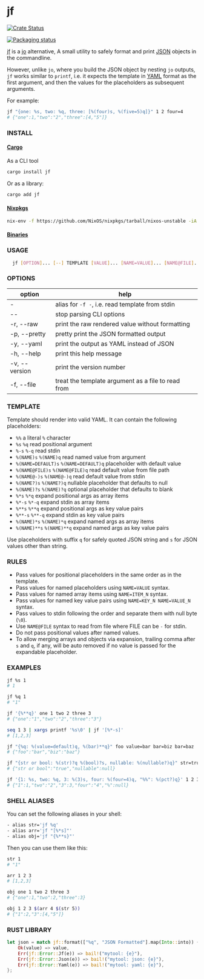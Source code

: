 # jf

[![Crate Status](https://img.shields.io/crates/v/jf.svg)](https://crates.io/crates/jf)

[![Packaging status][repos]][repology]

[jf][jf] is a [jo][jo] alternative, A small utility to safely format and print [JSON][json] objects in the commandline.

However, unlike `jo`, where you build the JSON object by nesting `jo` outputs,
`jf` works similar to `printf`, i.e. it expects the template in [YAML][yaml] format as the first argument, and then the values for the placeholders as subsequent arguments.

For example:

```bash
jf "{one: %s, two: %q, three: [%(four)s, %(five=5)q]}" 1 2 four=4
# {"one":1,"two":"2","three":[4,"5"]}
```

### INSTALL

#### [Cargo][cargo]

As a CLI tool

```bash
cargo install jf
```

Or as a library:

```bash
cargo add jf
```

#### [Nixpkgs][nixpkgs]

```bash
nix-env -f https://github.com/NixOS/nixpkgs/tarball/nixos-unstable -iA jf
```

#### [Binaries][bins]

### USAGE

```bash
  jf [OPTION]... [--] TEMPLATE [VALUE]... [NAME=VALUE]... [NAME@FILE]...
```

### OPTIONS

| option        | help                                               |
| ------------- | -------------------------------------------------- |
| -             | alias for `-f -`, i.e. read template from stdin    |
| --            | stop parsing CLI options                           |
| -r, --raw     | print the raw rendered value without formatting    |
| -p, --pretty  | pretty print the JSON formatted output             |
| -y, --yaml    | print the output as YAML instead of JSON           |
| -h, --help    | print this help message                            |
| -v, --version | print the version number                           |
| -f, --file    | treat the template argument as a file to read from |

### TEMPLATE

Template should render into valid YAML. It can contain the following placeholders:

- `%%` a literal `%` character
- `%s` `%q` read positional argument
- `%-s` `%-q` read stdin
- `%(NAME)s` `%(NAME)q` read named value from argument
- `%(NAME=DEFAULT)s` `%(NAME=DEFAULT)q` placeholder with default value
- `%(NAME@FILE)s` `%(NAME@FILE)q` read default value from file path
- `%(NAME@-)s` `%(NAME@-)q` read default value from stdin
- `%(NAME?)s` `%(NAME?)q` nullable placeholder that defaults to null
- `%(NAME)?s` `%(NAME)?q` optional placeholder that defaults to blank
- `%*s` `%*q` expand positional args as array items
- `%*-s` `%*-q` expand stdin as array items
- `%**s` `%**q` expand positional args as key value pairs
- `%**-s` `%**-q` expand stdin as key value pairs
- `%(NAME)*s` `%(NAME)*q` expand named args as array items
- `%(NAME)**s` `%(NAME)**q` expand named args as key value pairs

Use placeholders with suffix `q` for safely quoted JSON string and `s` for JSON values
other than string.

### RULES

- Pass values for positional placeholders in the same order as in the template.
- Pass values for named placeholders using `NAME=VALUE` syntax.
- Pass values for named array items using `NAME=ITEM_N` syntax.
- Pass values for named key value pairs using `NAME=KEY_N NAME=VALUE_N` syntax.
- Pass values to stdin following the order and separate them with null byte (`\0`).
- Use `NAME@FILE` syntax to read from file where FILE can be `-` for stdin.
- Do not pass positional values after named values.
- To allow merging arrays and objects via expansion, trailing comma after `s` and `q`,
  if any, will be auto removed if no value is passed for the expandable placeholder.

### EXAMPLES

```bash
jf %s 1
# 1

jf %q 1
# "1"

jf '{%**q}' one 1 two 2 three 3
# {"one":"1","two":"2","three":"3"}

seq 1 3 | xargs printf '%s\0' | jf '[%*-s]'
# [1,2,3]

jf "{%q: %(value=default)q, %(bar)**q}" foo value=bar bar=biz bar=baz
# {"foo":"bar","biz":"baz"}

jf "{str or bool: %(str)?q %(bool)?s, nullable: %(nullable?)q}" str=true
# {"str or bool":"true","nullable":null}

jf '{1: %s, two: %q, 3: %(3)s, four: %(four=4)q, "%%": %(pct?)q}' 1 2 3=3
# {"1":1,"two":"2","3":3,"four":"4","%":null}
```

### SHELL ALIASES

You can set the following aliases in your shell:

```bash
- alias str='jf %q'
- alias arr='jf "[%*s]"'
- alias obj='jf "{%**s}"'
```

Then you can use them like this:

```bash
str 1
# "1"

arr 1 2 3
# [1,2,3]

obj one 1 two 2 three 3
# {"one":1,"two":2,"three":3}

obj 1 2 3 $(arr 4 $(str 5))
# {"1":2,"3":[4,"5"]}
```

### RUST LIBRARY

```rust
let json = match jf::format(["%q", "JSON Formatted"].map(Into::into)) {
    Ok(value) => value,
    Err(jf::Error::Jf(e)) => bail!("mytool: {e}"),
    Err(jf::Error::Json(e)) => bail!("mytool: json: {e}"),
    Err(jf::Error::Yaml(e)) => bail!("mytool: yaml: {e}"),
};
```

[jf]: https://github.com/sayanarijit/jf
[jo]: https://github.com/jpmens/jo
[yaml]: https://yaml.org
[json]: https://json.org
[bins]: https://github.com/sayanarijit/jf/releases/latest
[cargo]: https://crates.io/crates/jf
[nixpkgs]: https://github.com/NixOS/nixpkgs/blob/nixos-unstable/pkgs/development/tools/jf/default.nix
[repology]: https://repology.org/project/jf/versions
[repos]: https://repology.org/badge/vertical-allrepos/jf.svg
